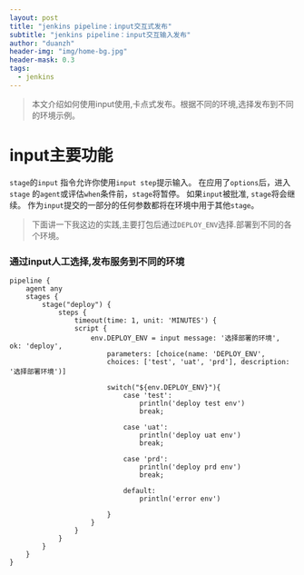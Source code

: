 ```yaml
---
layout: post
title: "jenkins pipeline：input交互式发布"
subtitle: "jenkins pipeline：input交互输入发布"
author: "duanzh"
header-img: "img/home-bg.jpg"
header-mask: 0.3
tags:
  - jenkins
---
```


> 本文介绍如何使用input使用,卡点式发布。根据不同的环境,选择发布到不同的环境示例。


# input主要功能
`stage`的`input` 指令允许你使用`input step`提示输入。 在应用了`options`后，进入`stage` 的`agent`或评估`when`条件前，`stage`将暂停。 如果`input`被批准, `stage`将会继续。 作为`input`提交的一部分的任何参数都将在环境中用于其他`stage`。



> 下面讲一下我这边的实践,主要打包后通过`DEPLOY_ENV`选择.部署到不同的各个环境。


### 通过input人工选择,发布服务到不同的环境

```
pipeline {
    agent any
    stages {
        stage("deploy") {
            steps {
                timeout(time: 1, unit: 'MINUTES') {
                script {
                    env.DEPLOY_ENV = input message: '选择部署的环境', ok: 'deploy',
                        parameters: [choice(name: 'DEPLOY_ENV', 
                        choices: ['test', 'uat', 'prd'], description: '选择部署环境')]

                        switch("${env.DEPLOY_ENV}"){
                            case 'test':
                                println('deploy test env')
                                break;

                            case 'uat':
                                println('deploy uat env')
                                break;

                            case 'prd':
                                println('deploy prd env')
                                break;
                            
                            default:
                                println('error env')

                        }
                    }
                }
            }
        }
    }
}
```
